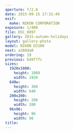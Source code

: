 ```yaml
---
aperture: f/2.8
date: 2015-09-15 17:31:49
exif:
  make: NIKON CORPORATION
exposure: 1/400
file: DSC_0897
gallery: 2015-autumn-holidays
layout: gallery-photo
model: NIKON D3100
next: a288da0
ordering: 19
previous: bd4f7fc
sizes:
  1920x1080:
    height: 1080
    width: 1920
  640w:
    height: 360
    width: 640
  200x200:
    height: 200
    width: 200
  96x96:
    height: 96
    width: 96
title: 
---
```

